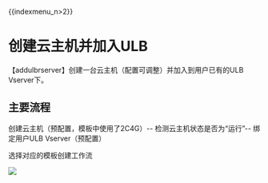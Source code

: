 {{indexmenu_n>2}}

# 创建云主机并加入ULB

【addulbrserver】创建一台云主机（配置可调整）并加入到用户已有的ULB Vserver下。

## 主要流程

创建云主机（预配置，模板中使用了2C4G）-- 检测云主机状态是否为“运行”-- 绑定用户ULB Vserver（预配置）


选择对应的模板创建工作流

![](http://stepflow-docs.cn-bj.ufileos.com/sample001.png)

